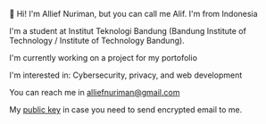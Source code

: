👋 Hi! I'm Allief Nuriman, but you can call me Alif. I'm from Indonesia

I'm a student at Institut Teknologi Bandung (Bandung Institute of Technology / Institute of Technology Bandung).

I'm currently working on a project for my portofolio

I'm interested in: Cybersecurity, privacy, and web development

You can reach me in alliefnuriman@gmail.com

My [public key](key.asc) in case you need to send encrypted email to me.

<!--
**allief876/allief876** is a ✨ _special_ ✨ repository because its `README.md` (this file) appears on your GitHub profile.

Here are some ideas to get you started:

- 🔭 I’m currently working on ...
- 🌱 I’m currently learning ...
- 👯 I’m looking to collaborate on ...
- 🤔 I’m looking for help with ...
- 💬 Ask me about ...
- 📫 How to reach me: ...
- 😄 Pronouns: ...
- ⚡ Fun fact: ...
-->
